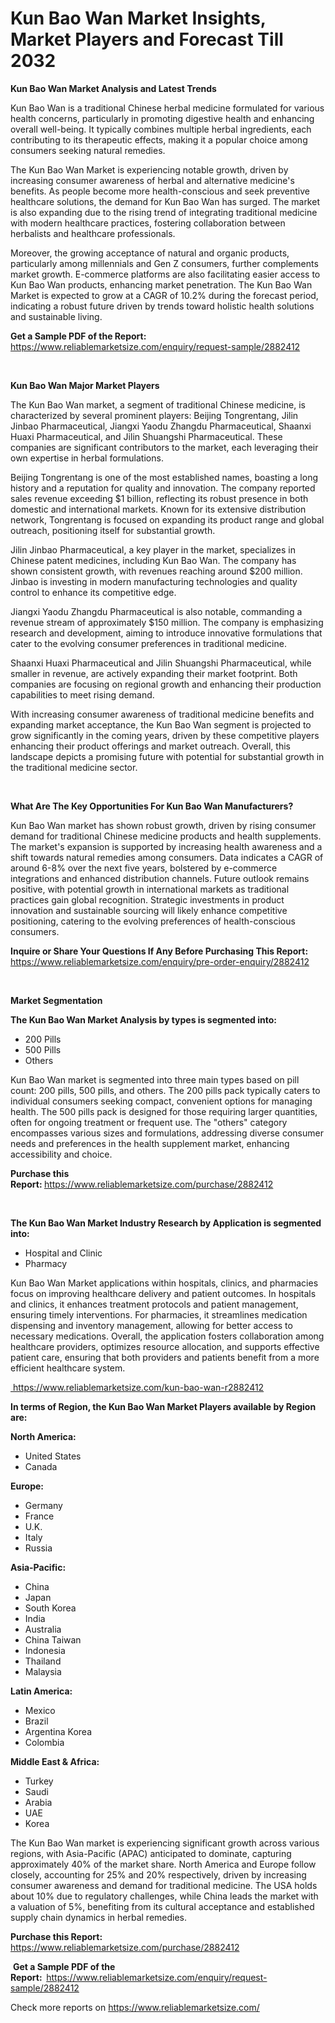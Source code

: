 <p><h1>Kun Bao Wan Market Insights, Market Players and Forecast Till 2032</h1></p><p><strong>Kun Bao Wan Market Analysis and Latest Trends</strong></p>
<p><p>Kun Bao Wan is a traditional Chinese herbal medicine formulated for various health concerns, particularly in promoting digestive health and enhancing overall well-being. It typically combines multiple herbal ingredients, each contributing to its therapeutic effects, making it a popular choice among consumers seeking natural remedies.</p><p>The Kun Bao Wan Market is experiencing notable growth, driven by increasing consumer awareness of herbal and alternative medicine's benefits. As people become more health-conscious and seek preventive healthcare solutions, the demand for Kun Bao Wan has surged. The market is also expanding due to the rising trend of integrating traditional medicine with modern healthcare practices, fostering collaboration between herbalists and healthcare professionals.</p><p>Moreover, the growing acceptance of natural and organic products, particularly among millennials and Gen Z consumers, further complements market growth. E-commerce platforms are also facilitating easier access to Kun Bao Wan products, enhancing market penetration. The Kun Bao Wan Market is expected to grow at a CAGR of 10.2% during the forecast period, indicating a robust future driven by trends toward holistic health solutions and sustainable living.</p></p>
<p><strong>Get a Sample PDF of the Report:&nbsp;</strong> <a href="https://www.reliablemarketsize.com/enquiry/request-sample/2882412?utm_campaign=2300&utm_medium=2&utm_source=Github&utm_content=ia&utm_term=13032025&utm_id=kun-bao-wan">https://www.reliablemarketsize.com/enquiry/request-sample/2882412</a></p>
<p>&nbsp;</p>
<p><strong>Kun Bao Wan Major Market Players</strong></p>
<p><p>The Kun Bao Wan market, a segment of traditional Chinese medicine, is characterized by several prominent players: Beijing Tongrentang, Jilin Jinbao Pharmaceutical, Jiangxi Yaodu Zhangdu Pharmaceutical, Shaanxi Huaxi Pharmaceutical, and Jilin Shuangshi Pharmaceutical. These companies are significant contributors to the market, each leveraging their own expertise in herbal formulations.</p><p>Beijing Tongrentang is one of the most established names, boasting a long history and a reputation for quality and innovation. The company reported sales revenue exceeding $1 billion, reflecting its robust presence in both domestic and international markets. Known for its extensive distribution network, Tongrentang is focused on expanding its product range and global outreach, positioning itself for substantial growth.</p><p>Jilin Jinbao Pharmaceutical, a key player in the market, specializes in Chinese patent medicines, including Kun Bao Wan. The company has shown consistent growth, with revenues reaching around $200 million. Jinbao is investing in modern manufacturing technologies and quality control to enhance its competitive edge.</p><p>Jiangxi Yaodu Zhangdu Pharmaceutical is also notable, commanding a revenue stream of approximately $150 million. The company is emphasizing research and development, aiming to introduce innovative formulations that cater to the evolving consumer preferences in traditional medicine.</p><p>Shaanxi Huaxi Pharmaceutical and Jilin Shuangshi Pharmaceutical, while smaller in revenue, are actively expanding their market footprint. Both companies are focusing on regional growth and enhancing their production capabilities to meet rising demand.</p><p>With increasing consumer awareness of traditional medicine benefits and expanding market acceptance, the Kun Bao Wan segment is projected to grow significantly in the coming years, driven by these competitive players enhancing their product offerings and market outreach. Overall, this landscape depicts a promising future with potential for substantial growth in the traditional medicine sector.</p></p>
<p>&nbsp;</p>
<p><strong>What Are The Key Opportunities For Kun Bao Wan Manufacturers?</strong></p>
<p><p>Kun Bao Wan market has shown robust growth, driven by rising consumer demand for traditional Chinese medicine products and health supplements. The market's expansion is supported by increasing health awareness and a shift towards natural remedies among consumers. Data indicates a CAGR of around 6-8% over the next five years, bolstered by e-commerce integrations and enhanced distribution channels. Future outlook remains positive, with potential growth in international markets as traditional practices gain global recognition. Strategic investments in product innovation and sustainable sourcing will likely enhance competitive positioning, catering to the evolving preferences of health-conscious consumers.</p></p>
<p><strong>Inquire or Share Your Questions If Any Before Purchasing This Report:</strong> <a href="https://www.reliablemarketsize.com/enquiry/pre-order-enquiry/2882412?utm_campaign=2300&utm_medium=2&utm_source=Github&utm_content=ia&utm_term=13032025&utm_id=kun-bao-wan">https://www.reliablemarketsize.com/enquiry/pre-order-enquiry/2882412</a></p>
<p>&nbsp;</p>
<p><strong>Market Segmentation</strong></p>
<p><strong>The Kun Bao Wan Market Analysis by types is segmented into:</strong></p>
<p><ul><li> 200 Pills</li><li>500 Pills</li><li>Others </li></ul></p>
<p><p>Kun Bao Wan market is segmented into three main types based on pill count: 200 pills, 500 pills, and others. The 200 pills pack typically caters to individual consumers seeking compact, convenient options for managing health. The 500 pills pack is designed for those requiring larger quantities, often for ongoing treatment or frequent use. The "others" category encompasses various sizes and formulations, addressing diverse consumer needs and preferences in the health supplement market, enhancing accessibility and choice.</p></p>
<p><strong>Purchase this Report:&nbsp;</strong><a href="https://www.reliablemarketsize.com/purchase/2882412?utm_campaign=2300&utm_medium=2&utm_source=Github&utm_content=ia&utm_term=13032025&utm_id=kun-bao-wan">https://www.reliablemarketsize.com/purchase/2882412</a></p>
<p>&nbsp;</p>
<p><strong>The Kun Bao Wan Market Industry Research by Application is segmented into:</strong></p>
<p><ul><li> Hospital and Clinic</li><li>Pharmacy </li></ul></p>
<p><p>Kun Bao Wan Market applications within hospitals, clinics, and pharmacies focus on improving healthcare delivery and patient outcomes. In hospitals and clinics, it enhances treatment protocols and patient management, ensuring timely interventions. For pharmacies, it streamlines medication dispensing and inventory management, allowing for better access to necessary medications. Overall, the application fosters collaboration among healthcare providers, optimizes resource allocation, and supports effective patient care, ensuring that both providers and patients benefit from a more efficient healthcare system.</p></p>
<p><a href="https://www.reliablemarketsize.com/kun-bao-wan-r2882412?utm_campaign=2300&utm_medium=2&utm_source=Github&utm_content=ia&utm_term=13032025&utm_id=kun-bao-wan">&nbsp;https://www.reliablemarketsize.com/kun-bao-wan-r2882412</a></p>
<p><strong>In terms of Region, the Kun Bao Wan Market Players available by Region are:</strong></p>
<p>
    <p> <strong> North America: </strong>
        <ul>
            <li>United States</li>
            <li>Canada</li>
        </ul>
        </p> 
    <p> <strong> Europe: </strong>
        <ul>
            <li>Germany</li>
            <li>France</li>
            <li>U.K.</li>
            <li>Italy</li>
            <li>Russia</li>
        </ul>
        </p> 
    <p> <strong> Asia-Pacific: </strong>
        <ul>
            <li>China</li>
            <li>Japan</li>
            <li>South Korea</li>
            <li>India</li>
            <li>Australia</li>
            <li>China Taiwan</li>
            <li>Indonesia</li>
            <li>Thailand</li>
            <li>Malaysia</li>
        </ul>
        </p> 
    <p> <strong> Latin America: </strong>
        <ul>
            <li>Mexico</li>
            <li>Brazil</li>
            <li>Argentina Korea</li>
            <li>Colombia</li>
        </ul>
        </p> 
    <p> <strong> Middle East & Africa: </strong>
        <ul>
            <li>Turkey</li>
            <li>Saudi</li>
            <li>Arabia</li>
            <li>UAE</li>
            <li>Korea</li>
        </ul>
    </p>
    </p>
<p><p>The Kun Bao Wan market is experiencing significant growth across various regions, with Asia-Pacific (APAC) anticipated to dominate, capturing approximately 40% of the market share. North America and Europe follow closely, accounting for 25% and 20% respectively, driven by increasing consumer awareness and demand for traditional medicine. The USA holds about 10% due to regulatory challenges, while China leads the market with a valuation of 5%, benefiting from its cultural acceptance and established supply chain dynamics in herbal remedies.</p></p>
<p><strong>Purchase this Report: </strong><a href="https://www.reliablemarketsize.com/purchase/2882412?utm_campaign=2300&utm_medium=2&utm_source=Github&utm_content=ia&utm_term=13032025&utm_id=kun-bao-wan">https://www.reliablemarketsize.com/purchase/2882412</a></p>
<p>&nbsp;<strong>Get a Sample PDF of the Report:&nbsp;&nbsp;</strong><a href="https://www.reliablemarketsize.com/enquiry/request-sample/2882412?utm_campaign=2300&utm_medium=2&utm_source=Github&utm_content=ia&utm_term=13032025&utm_id=kun-bao-wan">https://www.reliablemarketsize.com/enquiry/request-sample/2882412</a></p>
<p><strong></strong></p>
<p>Check more reports on <a href="https://www.reliablemarketsize.com/?utm_campaign=2300&utm_medium=2&utm_source=Github&utm_content=ia&utm_term=13032025&utm_id=kun-bao-wan">https://www.reliablemarketsize.com/</a></p>